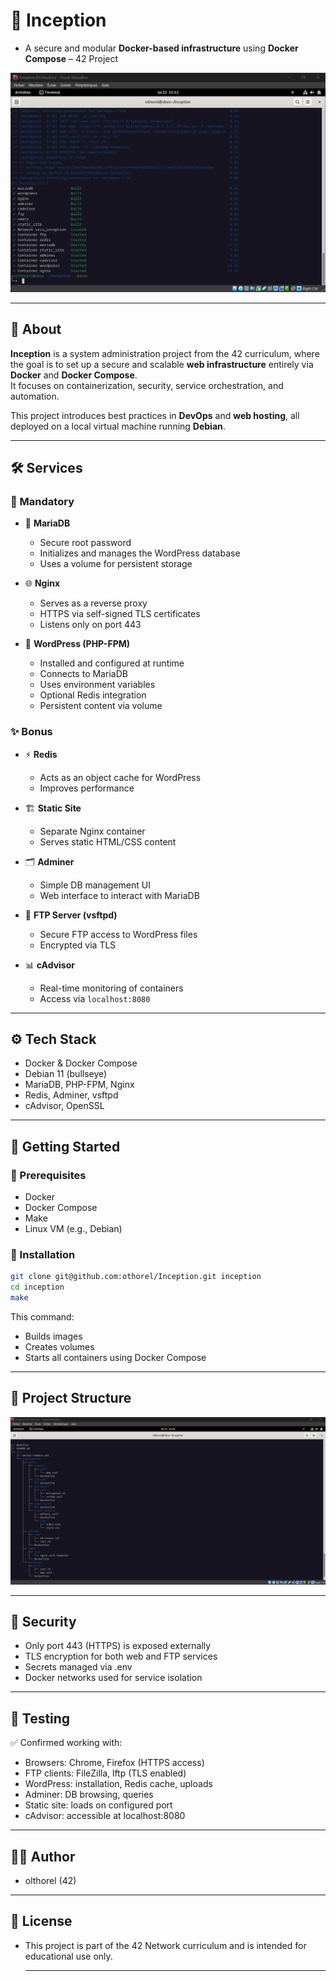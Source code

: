 # 🐳 Inception

- A secure and modular **Docker-based infrastructure** using **Docker Compose** – 42 Project
  

<p align="center">
  <img src="https://github.com/othorel/Inception/blob/main/img/project.png" />
</p>

---

## 🧠 About

**Inception** is a system administration project from the 42 curriculum, where the goal is to set up a secure and scalable **web infrastructure** entirely via **Docker** and **Docker Compose**.  
It focuses on containerization, security, service orchestration, and automation.

This project introduces best practices in **DevOps** and **web hosting**, all deployed on a local virtual machine running **Debian**.

---

## 🛠️ Services

### 🧱 Mandatory

- 🐬 **MariaDB**  
  - Secure root password  
  - Initializes and manages the WordPress database  
  - Uses a volume for persistent storage

- 🌐 **Nginx**  
  - Serves as a reverse proxy  
  - HTTPS via self-signed TLS certificates  
  - Listens only on port 443

- 📝 **WordPress (PHP-FPM)**  
  - Installed and configured at runtime  
  - Connects to MariaDB  
  - Uses environment variables  
  - Optional Redis integration  
  - Persistent content via volume

### ✨ Bonus

- ⚡ **Redis**  
  - Acts as an object cache for WordPress  
  - Improves performance

- 🏗️ **Static Site**  
  - Separate Nginx container  
  - Serves static HTML/CSS content

- 🗂️ **Adminer**  
  - Simple DB management UI  
  - Web interface to interact with MariaDB

- 📂 **FTP Server (vsftpd)**  
  - Secure FTP access to WordPress files  
  - Encrypted via TLS

- 📊 **cAdvisor**  
  - Real-time monitoring of containers  
  - Access via `localhost:8080`

---

## ⚙️ Tech Stack

- Docker & Docker Compose  
- Debian 11 (bullseye)  
- MariaDB, PHP-FPM, Nginx  
- Redis, Adminer, vsftpd  
- cAdvisor, OpenSSL

---

## 🚀 Getting Started

### 🔧 Prerequisites

- Docker  
- Docker Compose  
- Make  
- Linux VM (e.g., Debian)

### 🔨 Installation

```bash
git clone git@github.com:othorel/Inception.git inception
cd inception
make
```

This command:

- Builds images
- Creates volumes
- Starts all containers using Docker Compose

---

## 📁 Project Structure

<p align="center">
  <img src="https://github.com/othorel/Inception/blob/main/img/tree.png" />
</p>

---

## 🔐 Security

- Only port 443 (HTTPS) is exposed externally
- TLS encryption for both web and FTP services
- Secrets managed via .env
- Docker networks used for service isolation

---

## 🧪 Testing

✅ Confirmed working with:
- Browsers: Chrome, Firefox (HTTPS access)
- FTP clients: FileZilla, lftp (TLS enabled)
- WordPress: installation, Redis cache, uploads
- Adminer: DB browsing, queries
- Static site: loads on configured port
- cAdvisor: accessible at localhost:8080

---

## 👨‍💻 Author

- olthorel (42)

---

## 📜 License

- This project is part of the 42 Network curriculum and is intended for educational use only.

  ---
